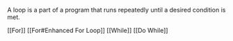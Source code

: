 A loop is a part of a program that runs repeatedly until a desired condition is met. 

[[For]]
[[For#Enhanced For Loop]]
[[While]]
[[Do While]]



